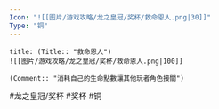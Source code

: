 ```yaml
---
Icon: "![[图片/游戏攻略/龙之皇冠/奖杯/救命恩人.png|30]]"
Type: "铜"
---
```

```ad-common-bronze-trophy
title: (Title:: "救命恩人")
![[图片/游戏攻略/龙之皇冠/奖杯/救命恩人.png|100]]

(Comment:: "消耗自己的生命點數讓其他玩者角色接關")
```

#龙之皇冠/奖杯 #奖杯 #铜
